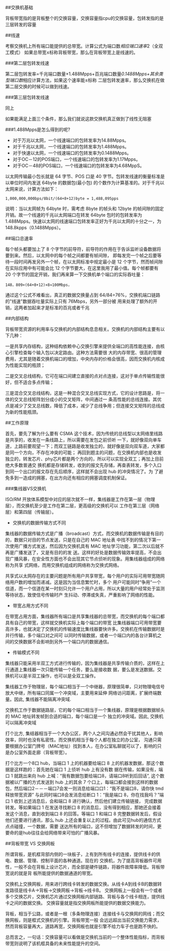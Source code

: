 
##交换机基础

背板带宽指的是背板整个的交换容量，交换容量指cpu的交换容量，包转发指的是三层转发的容量


##线速

考察交换机上所有端口能提供的总带宽。计算公式为端口数*相应端口速率*2（全双工模式）
如果总带宽≤标称背板带宽，那么在背板带宽上是线速的。

###第二层包转发线速

第二层包转发率=千兆端口数量×1.488Mpps+百兆端口数量*0.1488Mpps+其余类型端口数*相应计算方法，如果这个速率能≤标称
二层包转发速率，那么交换机在做第二层交换的时候可以做到线速。

###第三层包转发线速

同上

如果能满足上面三个条件，那么我们就说这款交换机真正做到了线性无阻塞

###1.488Mpps是怎么得到的呢?

* 对于万兆以太网，一个线速端口的包转发率为14.88Mpps。
* 对于千兆以太网，一个线速端口的包转发率为1.488Mpps。
* 对于快速以太网，一个线速端口的包转发率为0.1488Mpps。
* 对于OC－12的POS端口，一个线速端口的包转发率为1.17Mpps。
* 对于OC－48的POS端口，一个线速端口的包转发率为4.68MppS。

以太网传输最小包长就是 64 字节、POS 口是 40 字节。包转发线速的衡量标准是以单位时间内发送 64byte 的数据包(最小包)
的个数作为计算基准的。对于千兆以太网来说，计算方法如下：

    1,000,000,000bps/8bit/(64+8+12)byte = 1,488,095pps

说明：当以太网帧为 64byte 时，需考虑 8byte 的帧头和 12byte 的帧间隙的固定开销。故一个线速的千兆以太网端口在转发
64byte 包时的包转发率为 1.488Mpps。快速以太网的线速端口包转发率正好为千兆以太网的十分之一，为 148.8kpps（0.1488Mpps）。

##端口总速率

每个帧头都要加上了 8 个字节的前导符，前导符的作用在于告诉监听设备数据将要到来。然后，以太网中的每个帧之间都要有帧间隙，
即每发完一个帧之后要等待一段时间再发另外一个帧，在以太网标准中规定最小是 12 个字节，然而帧间隙在实际应用中有可能会比
12 个字节要大，在这里我用了最小值。每个帧都要有 20 个字节的固定开销，我们再来算一下交换机单个端口的实际吞吐量：

    148，809×(64+8+12)×8≈100Mbps，

通过这个公式不难看出，真正的数据交换量占到 64/84=76%，交换机端口链路的"线速"数据吞吐量实际上只有 76Mbps，另外一部分被
用来处理了额外的开销，这两者加起来才是标准的百兆或者千兆


##内部结构

背板带宽资源的利用率与交换机的内部结构息息相关。交换机的内部结构主要有以下几种：

一是共享内存结构，这种结构依赖中心交换引擎来提供全端口的高性能连接，由核心引擎检查每个输入包以决定路由。这种方法需要很
大的内存带宽、很高的管理费用，尤其是随着交换机端口的增加，中央内存的价格会很高，因而交换机内核成为性能实现的瓶颈；

二是交叉总线结构，它可在端口间建立直接的点对点连接，这对于单点传输性能很好，但不适合多点传输；

三是混合交叉总线结构，这是一种混合交叉总线实现方式，它的设计思路是，将一体的交叉总线矩阵划分成小的交叉矩阵，中间通过一
条高性能的总线连接。其优点是减少了交叉总线数，降低了成本，减少了总线争用；但连接交叉矩阵的总线成为新的性能瓶颈。

##工作原理

首先，要先了解为什么要有 CSMA 这个技术，因为传统的总线型以太网络里线路是共享的，收发在一条线路上，所以需要在发包之前侦听
一下，就好像双向单车道，上路前要观望一下；而双工链路是收发独立的，就好像是双向双车道，大家都是同一个方向，不存在冲突的可能；
再回到题主的问题，在交换机内部也是收发独立的，转发芯片、phy芯片都是两个方向的，所以可以实现全双工；再加上目前绝大多数普通交
换机都是存储转发，收到的报文先存储，再查表转发，多个入口到同一个出口的报文存在先后顺序，这样就不会出现 hub 的冲突情况了。为
了避免多到一造成的拥塞，在出方向还有相应的拥塞调度机制保证。




###集线器VS交换机

ISO/RM 开放体系模型中对应的层次就不一样，集线器是工作在第一层（物理层），而交换机至少是工作在第二层，更高级的交换机可以
工作在第三层（网络层）和第四层（传输层）。


* 交换机的数据传输方式不同 

集线器的数据传输方式是广播（broadcast）方式，而交换机的数据传输是有目的的，数据只对目的节点发送，只是在自己的 MAC 地址表
中找不到的情况下第一次使用广播方式发送，然后因为交换机具有 MAC 地址学习功能，第二次以后就不再是广播发送了，又是有目的的发
送。这样的好处是数据传输效率提高，不会出现广播风暴，在安全性方面也不会出现其它节点侦听的现象。用集线器组成的网络称为共享
式网络，而用交换机组成的网络称为交换式网络。

共享式以太网存在的主要问题是所有用户共享带宽，每个用户的实际可用带宽随网络用户数的增加而递减。这是因为当信息繁忙时，多个
用户可能同时“争用”一个信道，而一个信道在某一时刻只允许一个用户占用，所以大量的用户经常处于监测等待状态，致使信号传输时产
生抖动、停滞或失真，严重影响了网络的性能。

* 带宽占用方式不同

在带宽占用方面，集线器所有端口是共享集线器的总带宽，而交换机的每个端口都具有自己的带宽，这样就交换机实际上每个端口的带宽
比集线器端口可用带宽要高许多，也就决定了交换机的传输速度比集线器要快许多。交换机在传输数据时是并行传输，多个端口对之间可
以同时传输数据，或者一个端口内的各台计算机之间的交换数据不会影响到另外一个端口内的数据通信。

* 传输模式不同

集线器只能采用半双工方式进行传输的，因为集线器是共享传输介质的，这样在上行通道上集线器一次只能传输一个任务，要么是接收数
据，要么是发送数据。交换机可以是半双工操作，也可以是全双工操作。

集线器工作于物理层，每个端口相当于一个中继器，原理很简单，只对物理电信号放大中继，所有端口同属一个冲突域，主要用来延伸
网络访问距离，扩展终端数量。因此, 集线器不能隔离冲突域.

交换机工作于数据链路层，它的每个端口相当于一个集线器，原理是根据数据帧头的 MAC 地址转发帧到合适的端口，每个端口是一个
独立的冲突域。因此, 交换机可以隔离冲突域

打个比方,
集结器相当于一个大办公区，两个人之间沟通必然会干扰其他人，影响效率，同时也没有私密性。而交换机相当于每个人都在独立的办公室，
沟通只需要根据办公室门牌号（MAC地址）找到本人，在办公室私聊就可以了，影响的只是办公室外面走廊（背板带宽）。



打个比方一个8口 hub，当端口 1 上的机器要给端口 8 上的机器发数据，那这个数据是这样跑的：首先她在端口 1 上侦听 hub 上有没有数
据在传输，如果没有，端口 1 就跳出来向 hub 上喊：“我有数据包要给端口8，请端口8听到后回话”, 这个数据被以广播的方式发送到 hub
上的其余 7 个口上，每端口都会接到这样的数据包，然后端口2－－－端口7会发一则消息给端口口1：“我不是端口8，请你快 tmd 释放带宽资源”
与此同时端口8会发消息给断口 1：“我是端口 8，你在找我吗？”端口 1 收到上述消息后，会和端口 8 进行确认，然后他们建立传输链接，
完成数据转发。等如果端口 1 在发送寻找断口 8 的消息后，没有得到相应，那她还会接着发这个消息，直到收到端口 8 的回答。等端口 1
和端口 8 完整数据转发后，假设他们还要进行通讯，那么 hub 上还会重复以上的过程。由此可见hub的通信方式点点碰撞，一个数据，需要
送达所有的端口，这不但增加了数据转发的时间，更要命的是hub往往会给网络带来可怕的广播风暴。

##背板带宽 VS 交换网板

所谓背板，是机框背部内侧的一块板子，上有到所有线卡的连接，提供线卡的供电、数据、管理、控制平面的各种通道。现在的
交换机，为了提高背板器件可用性，一般不会在背板上设计芯片，而全部是硬件链路，将器件故障率降低。背板带宽说的就是背
板所能提供的数据通道的带宽。

交换机上交换网板，用来进行跨线卡转发的数据交换。从线卡A到线卡B的数据转发路径是线卡A->背板->交换网板->背板->线卡B。
交换网板上一般会有一个或者多个交换芯片，交换机芯片通过交换网板内部链路、背板与各个线卡相连，提供线卡之间的数据交换。
交换容量就是指交换网板所能提供的数据交换能力。

背板，相当于公路，或者是一根（多条物理连接）连接线卡与交换网的网线；而交换网板，则是框式交换机的引擎。背板带宽一般
会远远超出当前交换能力需求，然而背板容量再大，道路再宽，交换网板也就是引擎不给力车子也是跑不快的。

总而言之，一句话：交换容量可以看做是交换机当前的一个整体性能指标，而背板带宽则说明了该机框具备的未来性能提升的空间。
